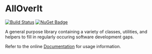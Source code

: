 # AllOverIt
[![Build Status](https://dev.azure.com/mjfreelancing/AllOverIt/_apis/build/status/AllOverIt?branchName=master)](https://dev.azure.com/mjfreelancing/AllOverIt/_build) [![NuGet Badge](https://buildstats.info/nuget/AllOverIt)](https://www.nuget.org/packages/AllOverIt/)

A general purpose library containing a variety of classes, utilities, and helpers to fill in regularly occuring software development gaps.

Refer to the online [Documentation](https://mjfreelancing.github.io/AllOverIt/) for usage information.
